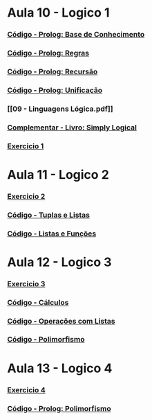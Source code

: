 # Aula 10 - Logico 1
### [Código - Prolog: Base de Conhecimento](https://github.com/celsocrivelaro/senac-paradigmas/blob/main/prolog/00-base.pl)
### [Código - Prolog: Regras](https://github.com/celsocrivelaro/senac-paradigmas/blob/main/prolog/01-regras.pl)
### [Código - Prolog: Recursão](https://github.com/celsocrivelaro/senac-paradigmas/blob/main/prolog/02-recursao.pl)
### [Código - Prolog: Unificação](https://github.com/celsocrivelaro/senac-paradigmas/blob/main/prolog/03-unificacao.pl)
### [[09 - Linguagens Lógica.pdf]]
### [Complementar - Livro: Simply Logical](https://book.simply-logical.space/src/simply-logical.html)
### [Exercicio 1](https://crivelaro.notion.site/Ex-Prolog-Base-de-conhecimento-Recurs-o-110a6ec0abcd80f9b6edf4eacb7bd61d)

# Aula 11 - Logico 2
### [Exercicio 2](https://crivelaro.notion.site/Ex-Prolog-Listas-11ba6ec0abcd8010bfbafa1ea7380aae?pvs=4)

### [Código - Tuplas e Listas](https://github.com/celsocrivelaro/senac-paradigmas/blob/main/prolog/05-tuplas-listas.pl)

### [Código - Listas e Funções](https://github.com/celsocrivelaro/senac-paradigmas/blob/main/prolog/06-listas-funcoes.pl)

# Aula 12 - Logico 3
### [Exercicio 3](https://crivelaro.notion.site/Ex-Prolog-Listas-com-c-lculos-129a6ec0abcd80609858c7dfc691f10a?pvs=4)
### [Código - Cálculos](https://github.com/celsocrivelaro/senac-paradigmas/blob/main/prolog/07-aritmetica.pl)    
### [Código - Operações com Listas](https://github.com/celsocrivelaro/senac-paradigmas/blob/main/prolog/08-operacoes.pl)
### [Código - Polimorfismo](https://github.com/celsocrivelaro/senac-paradigmas/blob/main/prolog/12-polimorfismo.pl)

# Aula 13 - Logico 4

### [Exercicio 4](https://crivelaro.notion.site/Ex-Prolog-Opera-es-Polim-rficas-12ca6ec0abcd80478d34ec52a6e160e8?pvs=4)
### [Código - Prolog: Polimorfismo](https://github.com/celsocrivelaro/senac-paradigmas/blob/main/prolog/12-polimorfismo.pl)
